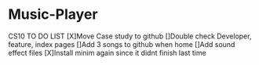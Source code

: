 # Music-Player
CS10
TO DO LIST
[X]Move Case study to github 
[]Double check Developer, feature, index pages
[]Add 3 songs to github when home
[]Add sound effect files 
[X]Install minim again since it didnt finish last time